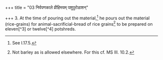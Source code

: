 +++
title = "03 निर्वपणकाले व्रीहिमयम् पशुपुरोडाशन्"

+++
3. At the time of pouring out the material,[^1] he pours out the material (rice-grains) for animal-sacrificial-bread of rice grains[^2] to be prepared on eleven[^3] or twelve[^4] potshreds.  


[^1]: See I.17.5.  

[^2]: Not barley as is allowed elsewhere. For this cf. MS III. 10.2.  

[^3-4]: Cf. MS III. 10.2.  
